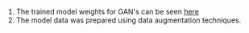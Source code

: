 1. The trained model weights for GAN's can be seen [here](https://drive.google.com/drive/folders/16hP4uFDpw9KPMWIR4rgUNi-LXriSCJxm?usp=share_link)
2. The model data was prepared using data augmentation techniques.
